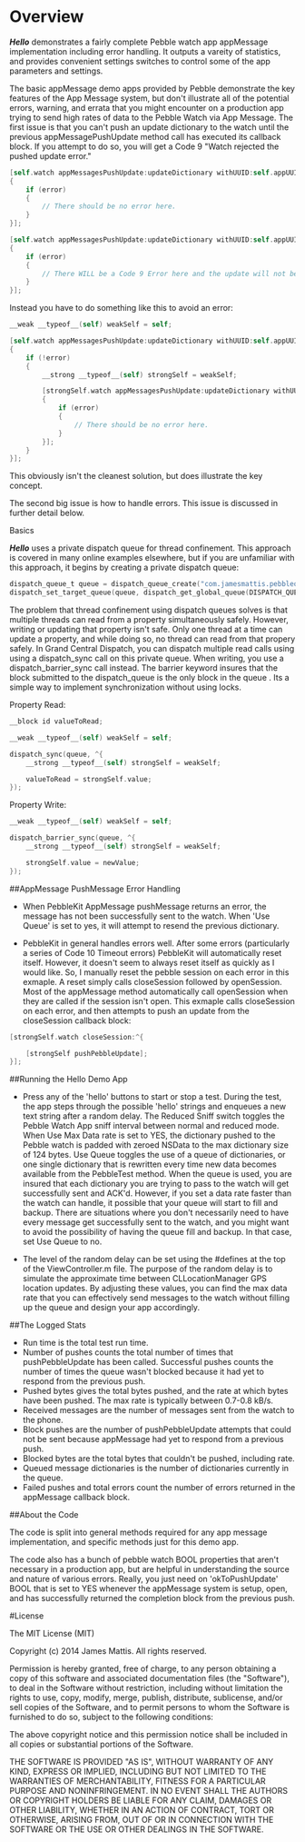 # Overview

_**Hello**_ demonstrates a fairly complete Pebble watch app appMessage implementation including error handling. It outputs a vareity of statistics, and provides convenient settings switches to control some of the app parameters and settings.

The basic appMessage demo apps provided by Pebble demonstrate the key features of the App Message system, but don't illustrate all of the potential errors, warning, and errata that you might encounter on a production app trying to send high rates of data to the Pebble Watch via App Message. The first issue is that you can't push an update dictionary to the watch until the previous appMessagePushUpdate method call has executed its callback block. If you attempt to do so, you will get a Code 9 "Watch rejected the pushed update error."

```Objective-C
[self.watch appMessagesPushUpdate:updateDictionary withUUID:self.appUUID onSent:^(PBWatch *watch, NSDictionary *update, NSError *error)
{
    if (error)
    {
        // There should be no error here.
    }
}];

[self.watch appMessagesPushUpdate:updateDictionary withUUID:self.appUUID onSent:^(PBWatch *watch, NSDictionary *update, NSError *error)
{
    if (error)
    {
        // There WILL be a Code 9 Error here and the update will not be sent.
    }
}];
```

Instead you have to do something like this to avoid an error:

```Objective-C
__weak __typeof__(self) weakSelf = self;

[self.watch appMessagesPushUpdate:updateDictionary withUUID:self.appUUID onSent:^(PBWatch *watch, NSDictionary *update, NSError *error)
{
    if (!error)
    {
        __strong __typeof__(self) strongSelf = weakSelf;

        [strongSelf.watch appMessagesPushUpdate:updateDictionary withUUID:strongSelf.appUUID onSent:^(PBWatch *watch, NSDictionary *update, NSError *error)
        {
            if (error)
            {
                // There should be no error here.
            }
        }];
    }
}];
```

This obviously isn't the cleanest solution, but does illustrate the key concept.

The second big issue is how to handle errors. This issue is discussed in further detail below.

Basics

_**Hello**_ uses a private dispatch queue for thread confinement. This approach is covered in many online examples elsewhere, but if you are unfamiliar with this approach, it begins by creating a private dispatch queue:

```Objective-C
dispatch_queue_t queue = dispatch_queue_create("com.jamesmattis.pebblequeue", DISPATCH_QUEUE_CONCURRENT);
dispatch_set_target_queue(queue, dispatch_get_global_queue(DISPATCH_QUEUE_PRIORITY_HIGH, 0));
```

The problem that thread confinement using dispatch queues solves is that multiple threads can read from a property simultaneously safely. However, writing or updating that property isn't safe. Only one thread at a time can update a property, and while doing so, no thread can read from that propery safely. In Grand Central Dispatch, you can dispatch multiple read calls using using a dispatch_sync call on this private queue. When writing, you use a dispatch_barrier_sync call instead. The barrier keyword insures that the block submitted to the dispatch_queue is the only block in the queue . Its a simple way to implement synchronization without using locks.

Property Read:

```Objective-C
__block id valueToRead;

__weak __typeof__(self) weakSelf = self;

dispatch_sync(queue, ^{
    __strong __typeof__(self) strongSelf = weakSelf;

    valueToRead = strongSelf.value;
});
```

Property Write:

```Objective-C
__weak __typeof__(self) weakSelf = self;

dispatch_barrier_sync(queue, ^{
    __strong __typeof__(self) strongSelf = weakSelf;

    strongSelf.value = newValue;
});
```

##AppMessage PushMessage Error Handling

- When PebbleKit AppMessage pushMessage returns an error, the message has not been successfully sent to the watch. When 'Use Queue' is set to yes, it will attempt to resend the previous dictionary.

- PebbleKit in general handles errors well. After some errors (particularly a series of Code 10 Timeout errors) PebbleKit will automatically reset itself. However, it doesn't seem to always reset itself as quickly as I would like. So, I manually reset the pebble session on each error in this exmaple. A reset simply calls closeSession followed by openSession. Most of the appMessage method automatically call openSession when they are called if the session isn't open. This exmaple calls closeSession on each error, and then attempts to push an update from the closeSession callback block:

```Objective-C
[strongSelf.watch closeSession:^{

    [strongSelf pushPebbleUpdate];
}];
```

##Running the Hello Demo App

- Press any of the 'hello' buttons to start or stop a test. During the test, the app steps through the possible 'hello' strings and enqueues a new text string after a random delay. The Reduced Sniff switch toggles the Pebble Watch App sniff interval between normal and reduced mode. When Use Max Data rate is set to YES, the dictionary pushed to the Pebble watch is padded with zeroed NSData to the max dictionary size of 124 bytes. Use Queue toggles the use of a queue of dictionaries, or one single dictionary that is rewritten every time new data becomes available from the PebbleTest method. When the queue is used, you are insured that each dictionary you are trying to pass to the watch will get successfully sent and ACK'd. However, if you set a data rate faster than the watch can handle, it possible that your queue will start to fill and backup. There are situations where you don't necessarily need to have every message get successfully sent to the watch, and you might want to avoid the possibility of having the queue fill and backup. In that case, set Use Queue to no.

- The level of the random delay can be set using the #defines at the top of the ViewController.m file. The purpose of the random delay is to simulate the approximate time between CLLocationManager GPS location updates. By adjusting these values, you can find the max data rate that you can effectively send messages to the watch without filling up the queue and design your app accordingly.

##The Logged Stats

- Run time is the total test run time.
- Number of pushes counts the total number of times that pushPebbleUpdate has been called. Successful pushes counts the number of times the queue wasn't blocked because it had yet to respond from the previous push.
- Pushed bytes gives the total bytes pushed, and the rate at which bytes have been pushed. The max rate is typically between 0.7-0.8 kB/s.
- Received messages are the number of messages sent from the watch to the phone.
- Block pushes are the number of pushPebbleUpdate attempts that could not be sent because appMessage had yet to respond from a previous push.
- Blocked bytes are the total bytes that couldn't be pushed, including rate.
- Queued message dictionaries is the number of dictionaries currently in the queue.
- Failed pushes and total errors count the number of errors returned in the appMessage callback block.

##About the Code

The code is split into general methods required for any app message implementation, and specific methods just for this demo app.

The code also has a bunch of pebble watch BOOL properties that aren't necessary in a production app, but are helpful in understanding the source and nature of various errors. Really, you just need on 'okToPushUpdate' BOOL that is set to YES whenever the appMessage system is setup, open, and has successfully returned the completion block from the previous push.

#License

The MIT License (MIT)

Copyright (c) 2014 James Mattis. All rights reserved.

Permission is hereby granted, free of charge, to any person obtaining a copy of this software and associated documentation files (the "Software"), to deal in the Software without restriction, including without limitation the rights to use, copy, modify, merge, publish, distribute, sublicense, and/or sell copies of the Software, and to permit persons to whom the Software is furnished to do so, subject to the following conditions:

The above copyright notice and this permission notice shall be included in all copies or substantial portions of the Software.

THE SOFTWARE IS PROVIDED "AS IS", WITHOUT WARRANTY OF ANY KIND, EXPRESS OR IMPLIED, INCLUDING BUT NOT LIMITED TO THE WARRANTIES OF MERCHANTABILITY, FITNESS FOR A PARTICULAR PURPOSE AND NONINFRINGEMENT. IN NO EVENT SHALL THE AUTHORS OR COPYRIGHT HOLDERS BE LIABLE FOR ANY CLAIM, DAMAGES OR OTHER LIABILITY, WHETHER IN AN ACTION OF CONTRACT, TORT OR OTHERWISE, ARISING FROM, OUT OF OR IN CONNECTION WITH THE SOFTWARE OR THE USE OR OTHER DEALINGS IN THE SOFTWARE.